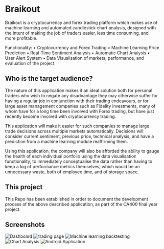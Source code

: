 # Braikout

Braikout is a cryptocurrency and forex trading platform which makes use of machine learning and automated candlestick chart analysis, designed with the intent of making the job of traders easier, less time consuming, and more profitable. 

Functionality:
•	Cryptocurrency and Forex Trading
•	Machine Learning Price Prediction 
•	Real-Time Sentiment Analysis
•	Automatic Chart Analysis
•	User Alert System
•	Data Visualisation of markets, performance, and evaluation of the project

## Who is the target audience?

The nature of this application makes it an ideal solution both for personal traders who wish to negate any disadvantage they may otherwise suffer for having a regular job in conjunction with their trading endeavours, or for large asset management companies such as Fidelity investments, many of whom have for a long time been involved with Forex trading, but have just recently become involved with cryptocurrency trading.

This application will make it easier for such companies to manage large trade decisions across multiple markets automatically. Decisions will consider current sentiment, previous price, technical analysis, and have a prediction from a machine learning module reaffirming them. 

Using this application, the company will also be afforded the ability to gauge the health of each individual portfolio using the data visualisation functionality, to immediately conceptualise the data rather than having to keep a log of performance metrics themselves, which would be an unnecessary waste, both of employee time, and of storage space.

## This project
This Repo has been established in order to document the development process of the above described application, as part of the CA400 final year project. 

## Screenshots
![Dashboard](http://i67.tinypic.com/23mafsx.jpg)
![trading page](http://i68.tinypic.com/bitpbn.jpg)
![Machine learning backtesting](http://i67.tinypic.com/33m5q53.jpg)
![Chart Analysis](http://i66.tinypic.com/2cmoe94.jpg)
![Android Application](http://i64.tinypic.com/2zp15d2.png)

